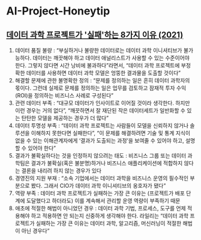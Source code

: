 # AI-Project-Honeytip

## [데이터 과학 프로젝트가 '실패'하는 8가지 이유 (2021)](https://www.ciokorea.com/t/2996/%EB%B9%85%20%EB%8D%B0%EC%9D%B4%ED%84%B0/198829)

1. 데이터 품질 불량 : “부실하거나 불량한 데이터로는 데이터 과학 이니셔티브가 불가능하다. 데이터는 깨끗해야 하고 데이터 애널리스트가 사용할 수 있는 수준이어야 한다. 그렇지 않다면 시간 낭비에 불과하다”라면서, “데이터 과학 프로젝트에 부정확한 데이터를 사용하면 데이터 과학 모델은 엉뚱한 결과물을 도출할 것이다”
2. 해결할 문제에 관한 불명확한 정의 : “문제를 정의하는 일은 흔히 데이터 과학자의 몫이다. 그런데 실제로 문제를 정의하는 일은 업무를 검토하고 잠재적 투자 수익(ROI)을 정의하는 비즈니스 사례로 구성된다”
3. 관련 데이터 부족 : “대규모 데이터가 인사이트로 이어질 것이라 생각한다. 하지만 이런 경우는 거의 없다”, “깨끗하면서 잘 재단된 작은 데이터세트가 일반화할 수 있는 탄탄한 모델을 제공하는 경우가 더 많다”
4. 데이터 투명성 부족 : “데이터 과학 프로젝트는 사람들이 모델을 신뢰하지 않거나 솔루션을 이해하지 못한다면 실패한다”, “이 문제를 해결하려면 기술 및 통계 지식이 없을 수 있는 이해관계자에게 ‘결과가 도출되는 과정’을 보여줄 수 있어야 하고, 설명할 수 있어야 한다”
5. 결과가 불확실하다는 것을 인정하지 않으려는 태도 : 비즈니스 그룹 또는 데이터 과학팀은 결과가 불확실(혹은 불분명)하거나 비즈니스 애플리케이션에 적합하지 않다는 결론을 내리려 하지 않는 경우가 있다
6. 경영진의 지원 부재 : “소속 기업에서는 데이터 과학을 비즈니스 운영의 필수적인 부분으로 봤다. 그래서 CIO가 데이터 과학 이니셔티브의 옹호자가 됐다”
7. 역량 부족 : 데이터 과학 프로젝트가 실패하는 가장 큰 이유는 (프로젝트가 배포 단계에 도달했다고 하더라도) 이를 계속해서 관리할 운영 역량이 부족하기 때문
8. 애초에 적절한 해법이 아니었던 경우 : 데이터 과학 기법, 프로세스, 도구를 언제 적용해야 하고 적용하면 안 되는지 신중하게 생각해야 한다. 라일리는 “데이터 과학 프로젝트가 실패하는 가장 큰 이유는 데이터 과학, 알고리즘, 머신러닝이 적절한 해법이 아닌 경우다”



